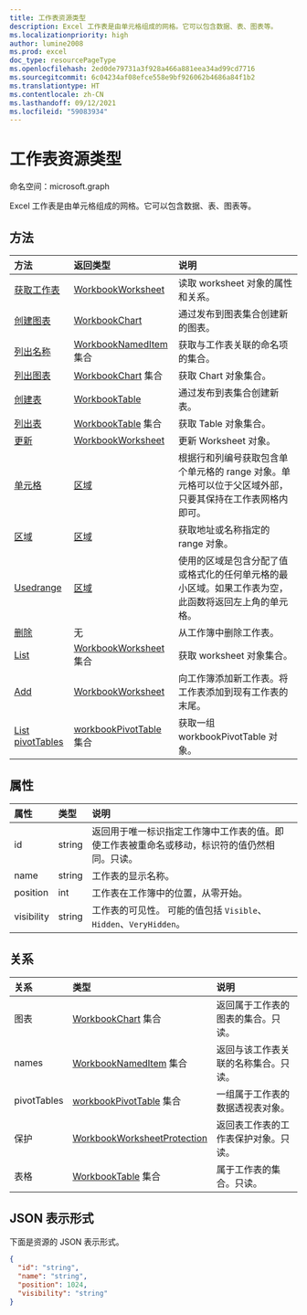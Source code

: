 ```yaml
---
title: 工作表资源类型
description: Excel 工作表是由单元格组成的网格。它可以包含数据、表、图表等。
ms.localizationpriority: high
author: lumine2008
ms.prod: excel
doc_type: resourcePageType
ms.openlocfilehash: 2ed0de79731a3f928a466a881eea34ad99cd7716
ms.sourcegitcommit: 6c04234af08efce558e9bf926062b4686a84f1b2
ms.translationtype: HT
ms.contentlocale: zh-CN
ms.lasthandoff: 09/12/2021
ms.locfileid: "59083934"
---
```

# <a name="worksheet-resource-type"></a>工作表资源类型

命名空间：microsoft.graph

Excel 工作表是由单元格组成的网格。它可以包含数据、表、图表等。


## <a name="methods"></a>方法

| 方法           | 返回类型    |说明|
|:---------------|:--------|:----------|
|[获取工作表](../api/worksheet-get.md) | [WorkbookWorksheet](worksheet.md) |读取 worksheet 对象的属性和关系。|
|[创建图表](../api/worksheet-post-charts.md) |[WorkbookChart](chart.md)| 通过发布到图表集合创建新的图表。|
|[列出名称](../api/worksheet-list-names.md) |[WorkbookNamedItem](nameditem.md) 集合| 获取与工作表关联的命名项的集合。|
|[列出图表](../api/worksheet-list-charts.md) |[WorkbookChart](chart.md) 集合| 获取 Chart 对象集合。|
|[创建表](../api/worksheet-post-tables.md) |[WorkbookTable](table.md)| 通过发布到表集合创建新表。|
|[列出表](../api/worksheet-list-tables.md) |[WorkbookTable](table.md) 集合| 获取 Table 对象集合。|
|[更新](../api/worksheet-update.md) | [WorkbookWorksheet](worksheet.md)   |更新 Worksheet 对象。 |
|[单元格](../api/worksheet-cell.md)|[区域](range.md)|根据行和列编号获取包含单个单元格的 range 对象。单元格可以位于父区域外部，只要其保持在工作表网格内即可。|
|[区域](../api/worksheet-range.md)|[区域](range.md)|获取地址或名称指定的 range 对象。|
|[Usedrange](../api/worksheet-usedrange.md)|[区域](range.md)|使用的区域是包含分配了值或格式化的任何单元格的最小区域。如果工作表为空，此函数将返回左上角的单元格。|
|[删除](../api/worksheet-delete.md)|无|从工作簿中删除工作表。|
|[List](../api/worksheet-list.md) | [WorkbookWorksheet](worksheet.md) 集合 |获取 worksheet 对象集合。 |
|[Add](../api/worksheetcollection-add.md)|[WorkbookWorksheet](worksheet.md)|向工作簿添加新工作表。将工作表添加到现有工作表的末尾。 |
|[List pivotTables](../api/workbookworksheet-list-pivottables.md) |[workbookPivotTable](workbookpivottable.md) 集合| 获取一组 workbookPivotTable 对象。|

## <a name="properties"></a>属性
| 属性     | 类型   |说明|
|:---------------|:--------|:----------|
|id|string|返回用于唯一标识指定工作簿中工作表的值。即使工作表被重命名或移动，标识符的值仍然相同。只读。|
|name|string|工作表的显示名称。|
|position|int|工作表在工作簿中的位置，从零开始。|
|visibility|string|工作表的可见性。 可能的值包括 `Visible`、`Hidden`、`VeryHidden`。|

## <a name="relationships"></a>关系
| 关系 | 类型   |说明|
|:---------------|:--------|:----------|
|图表|[WorkbookChart](chart.md) 集合|返回属于工作表的图表的集合。只读。|
|names|[WorkbookNamedItem](nameditem.md) 集合|返回与该工作表关联的名称集合。只读。|
|pivotTables|[workbookPivotTable](workbookpivottable.md) 集合| 一组属于工作表的数据透视表对象。 |
|保护|[WorkbookWorksheetProtection](worksheetprotection.md)|返回表工作表的工作表保护对象。只读。|
|表格|[WorkbookTable](table.md) 集合|属于工作表的集合。只读。|

## <a name="json-representation"></a>JSON 表示形式

下面是资源的 JSON 表示形式。

<!--{
  "blockType": "resource",
  "optionalProperties": [],
  "keyProperty": "id",
  "baseType": "microsoft.graph.entity",
  "@odata.type": "microsoft.graph.workbookWorksheet"
}-->

```json
{
  "id": "string",
  "name": "string",
  "position": 1024,
  "visibility": "string"
}

```

<!-- uuid: 8fcb5dbc-d5aa-4681-8e31-b001d5168d79
2015-10-25 14:57:30 UTC -->
<!-- {
  "type": "#page.annotation",
  "description": "Worksheet resource",
  "keywords": "",
  "section": "documentation",
  "tocPath": ""
}-->

